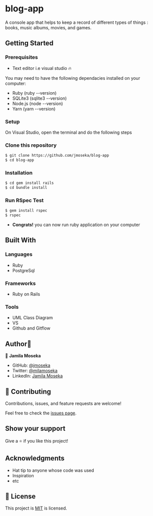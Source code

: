 # blog-app

A console app that helps to keep a record of different types of things : books, music albums, movies, and games.

## Getting Started

### Prerequisites

- Text editor i.e visual studio 🔥

You may need to have the following dependacies installed on your computer:

 - Ruby (ruby --version)
 - SQLite3 (sqlite3 --version)
 - Node.js (node --version)
 - Yarn (yarn --version) 

### Setup
On Visual Studio, open the terminal and do the following steps

### Clone this repository

```bash
$ git clone https://github.com/jmoseka/blog-app
$ cd blog-app
```

### Installation
```bash
$ cd gem install rails
$ cd bundle install
```

### Run RSpec Test

```bash
$ gem install rspec
$ rspec
```

- **Congrats!** you can now run ruby application on your computer


## Built With
### Languages
- Ruby
- PostgreSql

### Frameworks
- Ruby on Rails

### Tools
- UML Class Diagram
- VS
- Github and Gitflow

## Author👤 

👤 **Jamila Moseka**

- GitHub: [@jmoseka](https://github.com/jmoseka)
- Twitter: [@milamoseka](https://twitter.com/milamoseka)
- LinkedIn: [Jamila Moseka](https://linkedin.com/in/jamila-moseka)


## 🤝 Contributing

Contributions, issues, and feature requests are welcome!

Feel free to check the [issues page](../../issues/).

## Show your support

Give a ⭐️ if you like this project!

## Acknowledgments

- Hat tip to anyone whose code was used
- Inspiration
- etc

## 📝 License

This project is [MIT](https://github.com/jmoseka/my-things-catalog/blob/dev/LICENSE) is licensed.


<!-- This README would normally document whatever steps are necessary to get the
application up and running.

Things you may want to cover:

* Ruby version

* System dependencies

* Configuration

* Database creation

* Database initialization

* How to run the test suite

* Services (job queues, cache servers, search engines, etc.)

* Deployment instructions

* ... -->
